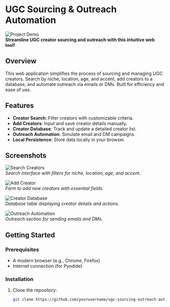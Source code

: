 # UGC Sourcing & Outreach Automation

![Project Demo](https://github.com/yourusername/ugc-sourcing-outreach-automation/images/demo-banner.jpg)  
**Streamline UGC creator sourcing and outreach with this intuitive web tool!**

## Overview
This web application simplifies the process of sourcing and managing UGC creators. Search by niche, location, age, and accent, add creators to a database, and automate outreach via emails or DMs. Built for efficiency and ease of use.

## Features
- **Creator Search**: Filter creators with customizable criteria.
- **Add Creators**: Input and save creator details manually.
- **Creator Database**: Track and update a detailed creator list.
- **Outreach Automation**: Simulate email and DM campaigns.
- **Local Persistence**: Store data locally in your browser.

## Screenshots
![Search Creators](https://github.com/yourusername/ugc-sourcing-outreach-automation/images/search-creators.jpg)  
*Search interface with filters for niche, location, age, and accent.*

![Add Creator](https://github.com/yourusername/ugc-sourcing-outreach-automation/images/add-creator.jpg)  
*Form to add new creators with essential fields.*

![Creator Database](https://github.com/yourusername/ugc-sourcing-outreach-automation/images/creator-database.jpg)  
*Database table displaying creator details and actions.*

![Outreach Automation](https://github.com/yourusername/ugc-sourcing-outreach-automation/images/outreach-automation.jpg)  
*Outreach section for sending emails and DMs.*

## Getting Started
### Prerequisites
- A modern browser (e.g., Chrome, Firefox)
- Internet connection (for Pyodide)

### Installation
1. Clone the repository:
   ```bash
   git clone https://github.com/yourusername/ugc-sourcing-outreach-automation.git
